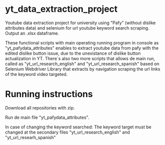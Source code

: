 # yt_data_extraction_project
Youtube data extraction project for university using "Pafy" (without dislike attributes data) and selenium for url youtube keyword search scraping. Output an .xlsx dataframe.

These functional scripts with main operating running program in console as "yt_pafydata_attributes" enables to extract youtube data from pafy with the edited  dislike button issue, due to the unexistance of dislike button actualization in YT. There`s also two more scripts that allows de main run, called as "yt_url_research_english" and "yt_url_research_spanish" based on Selenium Webdriver Library that extracts by navigation scraping the url links of the keyword video targeted.

# Running instructions
Download all repositories with zip.

Run de main file "yt_pafydata_attributes".

In case of changing the keyword searched: The keyword target must be changed at the secondary files "yt_url_research_english" and "yt_url_researh_spanish"
